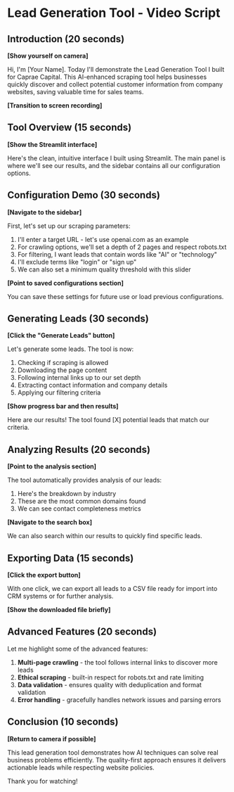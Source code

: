 # Lead Generation Tool - Video Script

## Introduction (20 seconds)

**[Show yourself on camera]**

Hi, I'm [Your Name]. Today I'll demonstrate the Lead Generation Tool I built for Caprae Capital. This AI-enhanced scraping tool helps businesses quickly discover and collect potential customer information from company websites, saving valuable time for sales teams.

**[Transition to screen recording]**

## Tool Overview (15 seconds)

**[Show the Streamlit interface]**

Here's the clean, intuitive interface I built using Streamlit. The main panel is where we'll see our results, and the sidebar contains all our configuration options.

## Configuration Demo (30 seconds)

**[Navigate to the sidebar]**

First, let's set up our scraping parameters:

1. I'll enter a target URL - let's use openai.com as an example
2. For crawling options, we'll set a depth of 2 pages and respect robots.txt
3. For filtering, I want leads that contain words like "AI" or "technology" 
4. I'll exclude terms like "login" or "sign up"
5. We can also set a minimum quality threshold with this slider

**[Point to saved configurations section]**

You can save these settings for future use or load previous configurations.

## Generating Leads (30 seconds)

**[Click the "Generate Leads" button]**

Let's generate some leads. The tool is now:
1. Checking if scraping is allowed
2. Downloading the page content
3. Following internal links up to our set depth
4. Extracting contact information and company details
5. Applying our filtering criteria

**[Show progress bar and then results]**

Here are our results! The tool found [X] potential leads that match our criteria.

## Analyzing Results (20 seconds)

**[Point to the analysis section]**

The tool automatically provides analysis of our leads:
1. Here's the breakdown by industry
2. These are the most common domains found
3. We can see contact completeness metrics

**[Navigate to the search box]**

We can also search within our results to quickly find specific leads.

## Exporting Data (15 seconds)

**[Click the export button]**

With one click, we can export all leads to a CSV file ready for import into CRM systems or for further analysis.

**[Show the downloaded file briefly]**

## Advanced Features (20 seconds)

Let me highlight some of the advanced features:

1. **Multi-page crawling** - the tool follows internal links to discover more leads
2. **Ethical scraping** - built-in respect for robots.txt and rate limiting
3. **Data validation** - ensures quality with deduplication and format validation
4. **Error handling** - gracefully handles network issues and parsing errors

## Conclusion (10 seconds)

**[Return to camera if possible]**

This lead generation tool demonstrates how AI techniques can solve real business problems efficiently. The quality-first approach ensures it delivers actionable leads while respecting website policies.

Thank you for watching! 